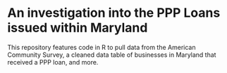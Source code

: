 # An investigation into the PPP Loans issued within Maryland

This repository features code in R to pull data from the American Community Survey, a cleaned data table of businesses in Maryland that received a PPP loan, and more.  
